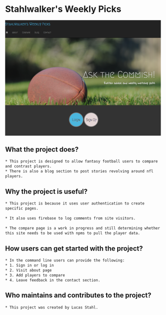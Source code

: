 # Stahlwalker's Weekly Picks

![This is a screen shot of text file results](https://github.com/Stahlwalker/Stahlwalker.github.io/blob/master/assets/images/stahlwalker.jpg)

## What the project does?
    * This project is designed to allow fantasy football users to compare and contrast players.  
    * There is also a blog section to post stories revolving around nfl players.  

## Why the project is useful?
    * This project is because it uses user authentication to create specific pages. 

    * It also uses firebase to log comments from site visitors.  

    * The compare page is a work in progress and still determining whether this site needs to be used with npms to pull the player data.   

## How users can get started with the project?
    * In the command line users can provide the following:
    * 1. Sign in or log in
    * 2. Visit about page
    * 3. Add players to compare
    * 4. Leave feedback in the contact section. 

## Who maintains and contributes to the project?
    * This project was created by Lucas Stahl.

